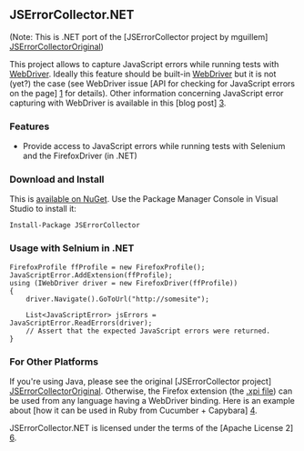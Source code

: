 JSErrorCollector.NET
---------------

(Note: This is .NET port of the [JSErrorCollector project by mguillem] [JSErrorCollectorOriginal])

This project allows to capture JavaScript errors while running tests with [WebDriver].
Ideally this feature should be built-in [WebDriver] but it is not (yet?) the case (see WebDriver issue [API for checking for JavaScript errors on the page] [1] for details).
Other information concerning JavaScript error capturing with WebDriver is available in this [blog post] [3].


### Features

* Provide access to JavaScript errors while running tests with Selenium and the FirefoxDriver (in .NET)

### Download and Install

This is [available on NuGet](https://www.nuget.org/packages/JSErrorCollector/).  Use the Package Manager Console in Visual Studio to install it:

	Install-Package JSErrorCollector
	
### Usage with Selnium in .NET

	FirefoxProfile ffProfile = new FirefoxProfile();
	JavaScriptError.AddExtension(ffProfile);
	using (IWebDriver driver = new FirefoxDriver(ffProfile))
	{
		driver.Navigate().GoToUrl("http://somesite");

		List<JavaScriptError> jsErrors = JavaScriptError.ReadErrors(driver);
		// Assert that the expected JavaScript errors were returned.
	}

### For Other Platforms

If you're using Java, please see the original [JSErrorCollector project] [JSErrorCollectorOriginal].  Otherwise, 
the Firefox extension (the [.xpi file](dist/JSErrorCollector.xpi)) can be used from any language having a WebDriver binding.
Here is an example about [how it can be used in Ruby from Cucumber + Capybara] [4].

JSErrorCollector.NET is licensed under the terms of the [Apache License 2] [6].

  [JSErrorCollectorOriginal]: https://github.com/mguillem/JSErrorCollector
  [WebDriver]: http://code.google.com/p/webdriver
  [1]: http://code.google.com/p/selenium/issues/detail?id=148
  [3]: http://mguillem.wordpress.com/2011/10/11/webdriver-capture-js-errors-while-running-tests/
  [4]: https://gist.github.com/1371962
  [6]: http://www.apache.org/licenses/LICENSE-2.0.txt
